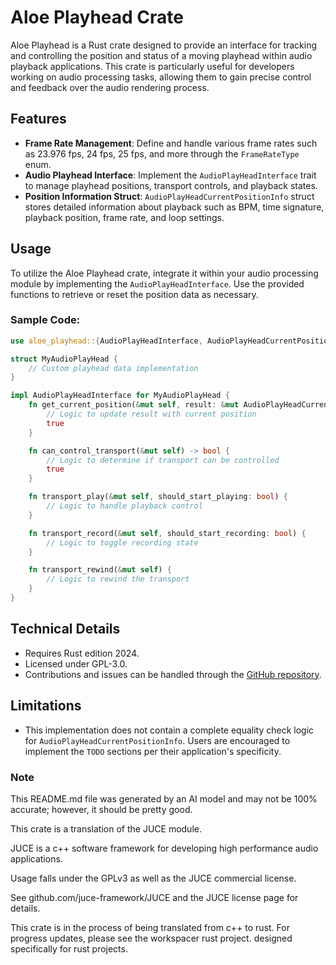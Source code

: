 # Aloe Playhead Crate

Aloe Playhead is a Rust crate designed to provide an interface for tracking and controlling the position and status of a moving playhead within audio playback applications. This crate is particularly useful for developers working on audio processing tasks, allowing them to gain precise control and feedback over the audio rendering process. 

## Features

- **Frame Rate Management**: Define and handle various frame rates such as 23.976 fps, 24 fps, 25 fps, and more through the `FrameRateType` enum.
- **Audio Playhead Interface**: Implement the `AudioPlayHeadInterface` trait to manage playhead positions, transport controls, and playback states.
- **Position Information Struct**: `AudioPlayHeadCurrentPositionInfo` struct stores detailed information about playback such as BPM, time signature, playback position, frame rate, and loop settings.

## Usage

To utilize the Aloe Playhead crate, integrate it within your audio processing module by implementing the `AudioPlayHeadInterface`. Use the provided functions to retrieve or reset the position data as necessary.

### Sample Code:

```rust
use aloe_playhead::{AudioPlayHeadInterface, AudioPlayHeadCurrentPositionInfo, FrameRateType};

struct MyAudioPlayHead {
    // Custom playhead data implementation
}

impl AudioPlayHeadInterface for MyAudioPlayHead {
    fn get_current_position(&mut self, result: &mut AudioPlayHeadCurrentPositionInfo) -> bool {
        // Logic to update result with current position
        true
    }

    fn can_control_transport(&mut self) -> bool {
        // Logic to determine if transport can be controlled
        true
    }

    fn transport_play(&mut self, should_start_playing: bool) {
        // Logic to handle playback control
    }

    fn transport_record(&mut self, should_start_recording: bool) {
        // Logic to toggle recording state
    }

    fn transport_rewind(&mut self) {
        // Logic to rewind the transport
    }
}
```

## Technical Details

- Requires Rust edition 2024.
- Licensed under GPL-3.0.
- Contributions and issues can be handled through the [GitHub repository](https://github.com/klebs6/aloe-rs).

## Limitations

- This implementation does not contain a complete equality check logic for `AudioPlayHeadCurrentPositionInfo`. Users are encouraged to implement the `TODO` sections per their application's specificity.

### Note
This README.md file was generated by an AI model and may not be 100% accurate; however, it should be pretty good.

This crate is a translation of the JUCE module.

JUCE is a c++ software framework for developing high performance audio applications.

Usage falls under the GPLv3 as well as the JUCE commercial license.

See github.com/juce-framework/JUCE and the JUCE license page for details.

This crate is in the process of being translated from c++ to rust. For progress updates, please see the workspacer rust project. designed specifically for rust projects.
